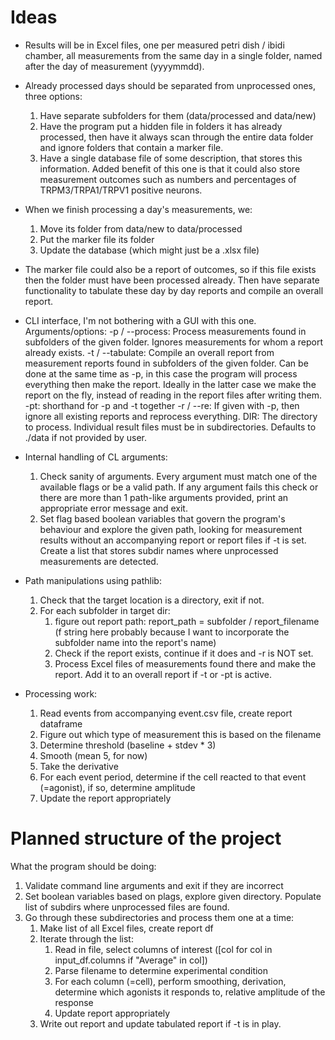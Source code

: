 # Ideas
- Results will be in Excel files, one per measured petri dish / ibidi chamber, all measurements from the same day in a single folder, named after the day of measurement (yyyymmdd).
- Already processed days should be separated from unprocessed ones, three options:
    1. Have separate subfolders for them (data/processed and data/new)
    2. Have the program put a hidden file in folders it has already processed, then have it always scan through the entire data folder and ignore folders that contain a marker file.
    3. Have a single database file of some description, that stores this information. Added benefit of this one is that it could also store measurement outcomes such as numbers and percentages of TRPM3/TRPA1/TRPV1 positive neurons.
- When we finish processing a day's measurements, we:
    1. Move its folder from data/new to data/processed
    2. Put the marker file its folder
    3. Update the database (which might just be a .xlsx file)
- The marker file could also be a report of outcomes, so if this file exists then the folder must have been processed already. Then have separate functionality to tabulate these day by day reports and compile an overall report.

- CLI interface, I'm not bothering with a GUI with this one. Arguments/options:
    -p / --process: Process measurements found in subfolders of the given folder. Ignores measurements for whom a report already exists.
    -t / --tabulate: Compile an overall report from measurement reports found in subfolders of the given folder. Can be done at the same time as -p, in this case the program will process everything then make the report. Ideally in the latter case we make the report on the fly, instead of reading in the report files after writing them.
    -pt: shorthand for -p and -t together
    -r / --re: If given with -p, then ignore all existing reports and reprocess everything.
    DIR: The directory to process. Individual result files must be in subdirectories. Defaults to ./data if not provided by user.

- Internal handling of CL arguments:
    1. Check sanity of arguments. Every argument must match one of the available flags or be a valid path. If any argument fails this check or there are more than 1 path-like arguments provided, print an appropriate error message and exit.
    2. Set flag based boolean variables that govern the program's behaviour and explore the given path, looking for measurement results without an accompanying report or report files if -t is set. Create a list that stores subdir names where unprocessed measurements are detected.

- Path manipulations using pathlib:
    1. Check that the target location is a directory, exit if not.
    2. For each subfolder in target dir:
        1. figure out report path: report_path = subfolder / report_filename (f string here probably because I want to incorporate the subfolder name into the report's name)
        2. Check if the report exists, continue if it does and -r is NOT set.
        3. Process Excel files of measurements found there and make the report. Add it to an overall report if -t or -pt is active.

- Processing work:
    1. Read events from accompanying event.csv file, create report dataframe
    2. Figure out which type of measurement this is based on the filename
    3. Determine threshold (baseline + stdev * 3)
    4. Smooth (mean 5, for now)
    5. Take the derivative
    6. For each event period, determine if the cell reacted to that event (=agonist), if so, determine amplitude
    7. Update the report appropriately


# Planned structure of the project
What the program should be doing:
1. Validate command line arguments and exit if they are incorrect
2. Set boolean variables based on plags, explore given directory. Populate list of subdirs where unprocessed files are found.
3. Go through these subdirectories and process them one at a time:
    1. Make list of all Excel files, create report df
    2. Iterate through the list:
        1. Read in file, select columns of interest ([col for col in input_df.columns if "Average" in col])
        2. Parse filename to determine experimental condition
        2. For each column (=cell), perform smoothing, derivation, determine which agonists it responds to, relative amplitude of the response
        3. Update report appropriately
    3. Write out report and update tabulated report if -t is in play.